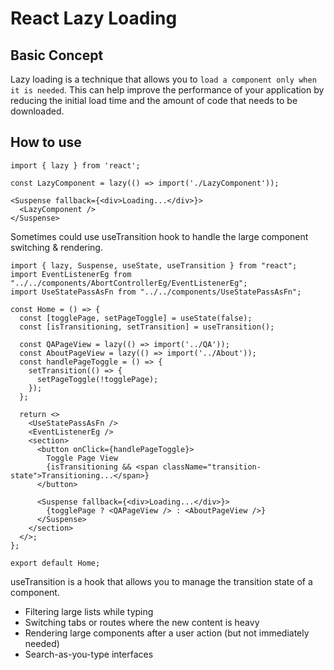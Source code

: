 # React Lazy Loading


## Basic Concept

Lazy loading is a technique that allows you to `load a component only when it is needed`. This can help improve the performance of your application by reducing the initial load time and the amount of code that needs to be downloaded.


## How to use

```tsx
import { lazy } from 'react';

const LazyComponent = lazy(() => import('./LazyComponent'));

<Suspense fallback={<div>Loading...</div>}>
  <LazyComponent />
</Suspense>
```

Sometimes could use useTransition hook to handle the large component switching & rendering.

```tsx
import { lazy, Suspense, useState, useTransition } from "react";
import EventListenerEg from "../../components/AbortControllerEg/EventListenerEg";
import UseStatePassAsFn from "../../components/UseStatePassAsFn";

const Home = () => {
  const [togglePage, setPageToggle] = useState(false);
  const [isTransitioning, setTransition] = useTransition();

  const QAPageView = lazy(() => import('../QA'));
  const AboutPageView = lazy(() => import('../About'));
  const handlePageToggle = () => {
    setTransition(() => {
      setPageToggle(!togglePage);
    });
  };

  return <>
    <UseStatePassAsFn />
    <EventListenerEg />
    <section>
      <button onClick={handlePageToggle}>
        Toggle Page View
        {isTransitioning && <span className="transition-state">Transitioning...</span>}
      </button>
      
      <Suspense fallback={<div>Loading...</div>}>
        {togglePage ? <QAPageView /> : <AboutPageView />}
      </Suspense> 
    </section>
  </>;
};

export default Home;
```

useTransition is a hook that allows you to manage the transition state of a component.
  
  - Filtering large lists while typing
  - Switching tabs or routes where the new content is heavy
  - Rendering large components after a user action (but not immediately needed)
  - Search-as-you-type interfaces